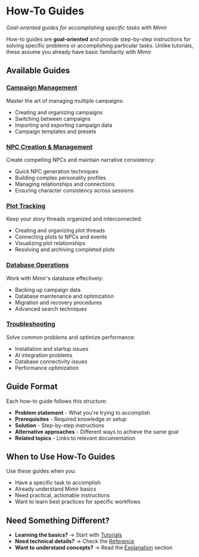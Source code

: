 # How-To Guides

*Goal-oriented guides for accomplishing specific tasks with Mimir*

How-to guides are **goal-oriented** and provide step-by-step instructions for solving specific problems or accomplishing particular tasks. Unlike tutorials, these assume you already have basic familiarity with Mimir.

## Available Guides

### [Campaign Management](./campaign-management.md)
Master the art of managing multiple campaigns:
- Creating and organizing campaigns
- Switching between campaigns
- Importing and exporting campaign data
- Campaign templates and presets

### [NPC Creation & Management](./npc-creation.md)
Create compelling NPCs and maintain narrative consistency:
- Quick NPC generation techniques
- Building complex personality profiles
- Managing relationships and connections
- Ensuring character consistency across sessions

### [Plot Tracking](./plot-tracking.md)
Keep your story threads organized and interconnected:
- Creating and organizing plot threads
- Connecting plots to NPCs and events
- Visualizing plot relationships
- Resolving and archiving completed plots

### [Database Operations](./database-operations.md)
Work with Mimir's database effectively:
- Backing up campaign data
- Database maintenance and optimization
- Migration and recovery procedures
- Advanced search techniques

### [Troubleshooting](./troubleshooting.md)
Solve common problems and optimize performance:
- Installation and startup issues
- AI integration problems
- Database connectivity issues
- Performance optimization

## Guide Format

Each how-to guide follows this structure:
- **Problem statement** - What you're trying to accomplish
- **Prerequisites** - Required knowledge or setup
- **Solution** - Step-by-step instructions
- **Alternative approaches** - Different ways to achieve the same goal
- **Related topics** - Links to relevant documentation

## When to Use How-To Guides

Use these guides when you:
- Have a specific task to accomplish
- Already understand Mimir basics
- Need practical, actionable instructions
- Want to learn best practices for specific workflows

## Need Something Different?

- **Learning the basics?** → Start with [Tutorials](../tutorials/README.md)
- **Need technical details?** → Check the [Reference](../reference/cli-commands.md)
- **Want to understand concepts?** → Read the [Explanation](../explanation/architecture.md) section